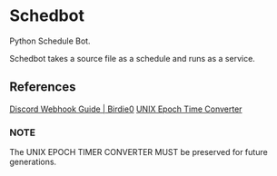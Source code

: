 # Schedbot
Python Schedule Bot.

Schedbot takes a source file as a schedule and runs as a service.

## References
[Discord Webhook Guide | Birdie0](https://birdie0.github.io/discord-webhooks-guide/)
[UNIX Epoch Time Converter](http://www.vk2zay.net/calculators/epochTimeConverter.php)

### NOTE
The UNIX EPOCH TIMER CONVERTER MUST be preserved for future generations.